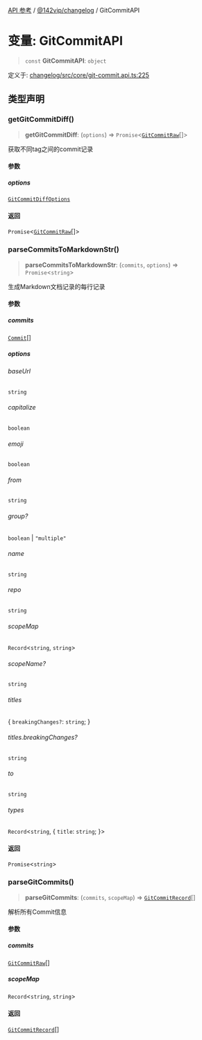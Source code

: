[API 参考](../wiki/Home) / [@142vip/changelog](../wiki/@142vip.changelog) / GitCommitAPI

# 变量: GitCommitAPI

> `const` **GitCommitAPI**: `object`

定义于: [changelog/src/core/git-commit.api.ts:225](https://github.com/142vip/core-x/blob/58a4aca72f73ebc92491a458c9b83754486dc296/packages/changelog/src/core/git-commit.api.ts#L225)

## 类型声明

### getGitCommitDiff()

> **getGitCommitDiff**: (`options`) => `Promise`<[`GitCommitRaw`](../wiki/@142vip.changelog.%E6%8E%A5%E5%8F%A3.GitCommitRaw)\[]>

获取不同tag之间的commit记录

#### 参数

##### options

[`GitCommitDiffOptions`](../wiki/@142vip.changelog.%E6%8E%A5%E5%8F%A3.GitCommitDiffOptions)

#### 返回

`Promise`<[`GitCommitRaw`](../wiki/@142vip.changelog.%E6%8E%A5%E5%8F%A3.GitCommitRaw)\[]>

### parseCommitsToMarkdownStr()

> **parseCommitsToMarkdownStr**: (`commits`, `options`) => `Promise`<`string`>

生成Markdown文档记录的每行记录

#### 参数

##### commits

[`Commit`](../wiki/@142vip.changelog.%E6%8E%A5%E5%8F%A3.Commit)\[]

##### options

###### baseUrl

`string`

###### capitalize

`boolean`

###### emoji

`boolean`

###### from

`string`

###### group?

`boolean` | `"multiple"`

###### name

`string`

###### repo

`string`

###### scopeMap

`Record`<`string`, `string`>

###### scopeName?

`string`

###### titles

{ `breakingChanges?`: `string`; }

###### titles.breakingChanges?

`string`

###### to

`string`

###### types

`Record`<`string`, { `title`: `string`; }>

#### 返回

`Promise`<`string`>

### parseGitCommits()

> **parseGitCommits**: (`commits`, `scopeMap`) => [`GitCommitRecord`](../wiki/@142vip.changelog.%E6%8E%A5%E5%8F%A3.GitCommitRecord)\[]

解析所有Commit信息

#### 参数

##### commits

[`GitCommitRaw`](../wiki/@142vip.changelog.%E6%8E%A5%E5%8F%A3.GitCommitRaw)\[]

##### scopeMap

`Record`<`string`, `string`>

#### 返回

[`GitCommitRecord`](../wiki/@142vip.changelog.%E6%8E%A5%E5%8F%A3.GitCommitRecord)\[]
